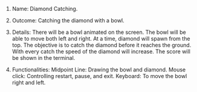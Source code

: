 1. Name: Diamond Catching.
2. Outcome: Catching the diamond with a bowl.

3. Details:
There will be a bowl animated on the screen.
The bowl will be able to move both left and right.
At a time, diamond will spawn from the top.
The objective is to catch the diamond before it reaches the ground.
With every catch the speed of the diamond will increase.
The score will be shown in the terminal.

4. Functionalities:
Midpoint Line: Drawing the bowl and diamond.
Mouse click: Controlling restart, pause, and exit.
Keyboard: To move the bowl right and left.

